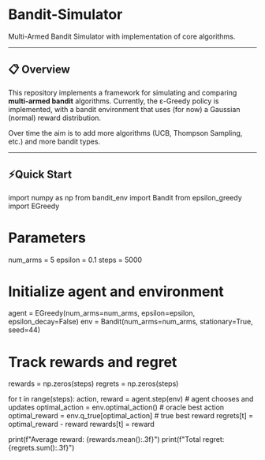 # Bandit-Simulator

Multi-Armed Bandit Simulator with implementation of core algorithms.

---

## 📋 Overview

This repository implements a framework for simulating and comparing **multi-armed bandit** algorithms. Currently, the ε-Greedy policy is implemented, with a bandit environment that uses (for now) a Gaussian (normal) reward distribution.  

Over time the aim is to add more algorithms (UCB, Thompson Sampling, etc.) and more bandit types.

---
## ⚡Quick Start

import numpy as np
from bandit_env import Bandit
from epsilon_greedy import EGreedy

# Parameters
num_arms = 5
epsilon = 0.1
steps = 5000

# Initialize agent and environment
agent = EGreedy(num_arms=num_arms, epsilon=epsilon, epsilon_decay=False)
env = Bandit(num_arms=num_arms, stationary=True, seed=44)

# Track rewards and regret
rewards = np.zeros(steps)
regrets = np.zeros(steps)

for t in range(steps):
    action, reward = agent.step(env)             # agent chooses and updates
    optimal_action = env.optimal_action()        # oracle best action
    optimal_reward = env.q_true[optimal_action]  # true best reward
    regrets[t] = optimal_reward - reward
    rewards[t] = reward

print(f"Average reward: {rewards.mean():.3f}")
print(f"Total regret: {regrets.sum():.3f}")


